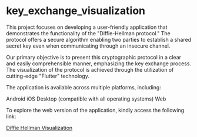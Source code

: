 # key_exchange_visualization

This project focuses on developing a user-friendly application that demonstrates the functionality of the "Diffie-Hellman protocol." The protocol offers a secure algorithm enabling two parties to establish a shared secret key even when communicating through an insecure channel.

Our primary objective is to present this cryptographic protocol in a clear and easily comprehensible manner, emphasizing the key exchange process. The visualization of the protocol is achieved through the utilization of cutting-edge "Flutter" technology.

The application is available across multiple platforms, including:

Android
iOS
Desktop (compatible with all operating systems)
Web

To explore the web version of the application, kindly access the following link:

<a href="https://diffie-hellman-visualization.com">Diffie Hellman Visualization</a>

